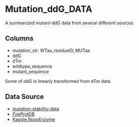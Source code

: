 # Mutation_ddG_DATA

A summarized mutant-ddG data from several different sources.

Columns
---
- mutation_str: WTaa_residueID_MUTaa  
- ddG  
- dTm  
- wildtype_sequence  
- mutant_sequence  

Some of ddG is linearly transformed from dTm data.

Data Source
----
- [mutation-stability-data](https://github.com/JinyuanSun/mutation-stability-data)    
- [FireProtDB](https://www.kaggle.com/code/dschettler8845/novo-esp-fireprotdb-a-better-train-dataset/data)    
- [Kaggle NovoEnzyme](https://www.kaggle.com/code/cdeotte/train-data-13-000-single-point-edit-mutations/data?select=train_single_edit_mutations_v2.csv)    
